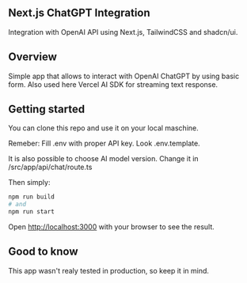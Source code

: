 ## Next.js ChatGPT Integration

Integration with OpenAI API using Next.js, TailwindCSS and shadcn/ui.

## Overview

Simple app that allows to interact with OpenAI ChatGPT by using basic form.
Also used here Vercel AI SDK for streaming text response.

## Getting started

You can clone this repo and use it on your local maschine.

Remeber: Fill .env with proper API key. Look .env.template.

It is also possible to choose AI model version. Change it in /src/app/api/chat/route.ts

Then simply:

```bash
npm run build
# and
npm run start
```

Open [http://localhost:3000](http://localhost:3000) with your browser to see the result.

## Good to know

This app wasn't realy tested in production, so keep it in mind.
